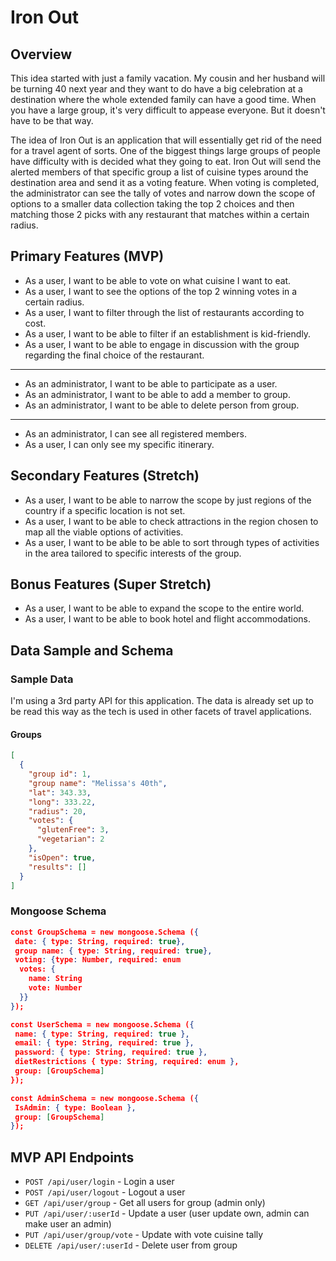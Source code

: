 # Iron Out

## Overview

This idea started with just a family vacation. My cousin and her husband will be turning 40 next year and they want to do have a big celebration at a destination where the whole extended family can have a good time. When you have a large group, it's very difficult to appease everyone. But it doesn't have to be that way.

The idea of Iron Out is an application that will essentially get rid of the need for a travel agent of sorts. One of the biggest things large groups of people have difficulty with is decided what they going to eat. Iron Out will send the alerted members of that specific group a list of cuisine types around the destination area and send it as a voting feature. When voting is completed, the administrator can see the tally of votes and narrow down the scope of options to a smaller data collection taking the top 2 choices and then matching those 2 picks with any restaurant that matches within a certain radius.

## Primary Features (MVP)

- As a user, I want to be able to vote on what cuisine I want to eat.
- As a user, I want to see the options of the top 2 winning votes in a certain radius.
- As a user, I want to filter through the list of restaurants according to cost.
- As a user, I want to be able to filter if an establishment is kid-friendly.
- As a user, I want to be able to engage in discussion with the group regarding the final choice of the restaurant.

---

- As an administrator, I want to be able to participate as a user.
- As an administrator, I want to be able to add a member to group.
- As an administrator, I want to be able to delete person from group.

---

- As an administrator, I can see all registered members.
- As a user, I can only see my specific itinerary.

## Secondary Features (Stretch)

- As a user, I want to be able to narrow the scope by just regions of the country if a specific location is not set.
- As a user, I want to be able to check attractions in the region chosen to map all the viable options of activities.
- As a user, I want to be able to be able to sort through types of activities in the area tailored to specific interests of the group.

## Bonus Features (Super Stretch)

- As a user, I want to be able to expand the scope to the entire world.
- As a user, I want to be able to book hotel and flight accommodations.

## Data Sample and Schema

### Sample Data

I'm using a 3rd party API for this application. The data is already set up to be read this way as the tech is used in other facets of travel applications.

#### Groups

```json
[
  {
    "group id": 1,
    "group name": "Melissa's 40th",
    "lat": 343.33,
    "long": 333.22,
    "radius": 20,
    "votes": {
      "glutenFree": 3,
      "vegetarian": 2
    },
    "isOpen": true,
    "results": []
  }
]
```

### Mongoose Schema

```json
const GroupSchema = new mongoose.Schema ({
 date: { type: String, required: true},
 group name: { type: String, required: true},
 voting: {type: Number, required: enum
  votes: {
    name: String
    vote: Number
  }}
});

const UserSchema = new mongoose.Schema ({
 name: { type: String, required: true },
 email: { type: String, required: true },
 password: { type: String, required: true },
 dietRestrictions { type: String, required: enum },
 group: [GroupSchema]
});

const AdminSchema = new mongoose.Schema ({
 IsAdmin: { type: Boolean },
 group: [GroupSchema]
});

```

## MVP API Endpoints

- `POST /api/user/login` - Login a user
- `POST /api/user/logout` - Logout a user
- `GET /api/user/group` - Get all users for group (admin only)
- `PUT /api/user/:userId` - Update a user (user update own, admin can make user an admin)
- `PUT /api/user/group/vote` - Update with vote cuisine tally
- `DELETE /api/user/:userId` - Delete user from group
